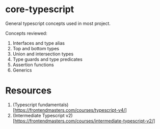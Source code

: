 # core-typescript
General typescript concepts used in most project.

Concepts reviewed:

1. Interfaces and type alias
2. Top and bottom types
3. Union and intersection types
4. Type guards and type predicates
5. Assertion functions
6. Generics

# Resources
1. (Typescript fundamentals)[https://frontendmasters.com/courses/typescript-v4/]
2. (Intermediate Typescript v2)[https://frontendmasters.com/courses/intermediate-typescript-v2/]